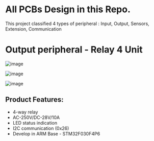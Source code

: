 # All PCBs Design in this Repo.

This project classified 4 types of peripheral : Input, Output, Sensors, Extension, Communication

# Output peripheral - Relay 4 Unit
![image](https://github.com/ACLAB-HCMUT/ATOM_Peripheral_Altium/assets/93719092/e3bc3f16-5b29-4dfa-871d-83d78aac06f1)

![image](https://github.com/ACLAB-HCMUT/ATOM_Peripheral_Altium/assets/93719092/e2072145-7a5d-4014-a2ac-4a0ab403beb5)

![image](https://github.com/ACLAB-HCMUT/ATOM_Peripheral_Altium/assets/93719092/b7ca9610-cba4-4ff9-91f0-b472cc53b069)


## Product Features:
* 4-way relay
* AC-250V/DC-28V/10A
* LED status indication
* I2C communication (0x26)
* Develop in ARM Base - STM32F030F4P6

